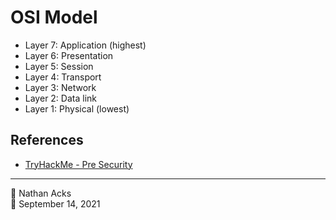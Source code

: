 # OSI Model

* Layer 7: Application (highest)
* Layer 6: Presentation
* Layer 5: Session
* Layer 4: Transport
* Layer 3: Network
* Layer 2: Data link
* Layer 1: Physical (lowest)

## References

* [TryHackMe - Pre Security](tryhackme-pre-security.md)

- - - -

👤 Nathan Acks  
📅 September 14, 2021
